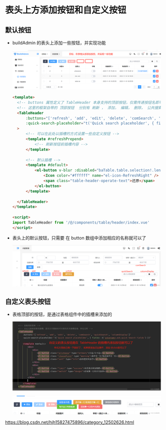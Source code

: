 # 表头上方添加按钮和自定义按钮

## 默认按钮

+ buildAdmin 的表头上添加一些按钮，并实现功能

  ![alt text](images/表头上添加一些按钮.png)

  ```html
  <template>
    <!-- buttons 属性定义了 TableHeader 本身支持的顶部按钮，仅需传递按钮名即可 -->
    <!-- 这里的框架自带的 顶部按钮  分别有 刷新 ， 添加， 编辑， 删除， 公共搜索 ， 快速搜索 ， 显示隐藏列，  -->
    <TableHeader
        :buttons="['refresh', 'add', 'edit', 'delete', 'comSearch', 'quickSearch', 'columnDisplay', 'unfold']"
        :quick-search-placeholder="t('Quick search placeholder', { fields: t('security.dataRecycleLog.Rule name') })"
    >
        <!-- 可以在此处以插槽的方式设置一些自定义按钮 -->
        <template #refreshPrepend>
            <!-- 刷新按钮前插槽内容 -->
        </template>

        <!-- 默认插槽 -->
        <template #default>
            <el-button v-blur :disabled="baTable.table.selection!.length > 0 ? false:true" class="table-header-operate" type="success">
                <Icon color="#ffffff" name="el-icon-RefreshRight" />
                <span class="table-header-operate-text">还原</span>
            </el-button>
        </template>

    </TableHeader>
  </template>

  <script>
  import TableHeader from '/@/components/table/header/index.vue'
  </script>
  ```

+ 表头上的默认按钮，只需要 在 button 数组中添加相应的名称就可以了

  ![alt text](images/默认按钮.png)

## 自定义表头按钮

+ 表格顶部的按钮，是通过表格组件中的插槽来添加的

  ![alt text](images/表头自定义按钮.png)

  ![alt text](images/表头自定义按钮实现.png)

https://blog.csdn.net/hjh15827475896/category_12502626.html
